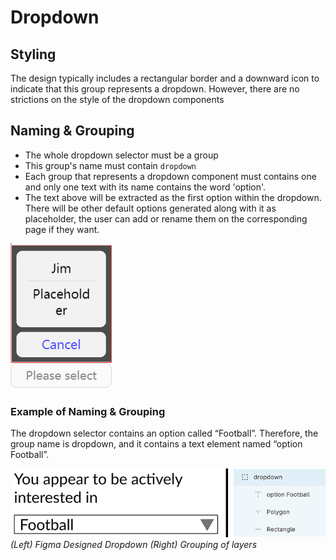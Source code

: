 # Dropdown 

## Styling
The design typically includes a rectangular border and a downward icon to indicate that this group represents a dropdown. However, there are no strictions on the style of the dropdown components

## Naming & Grouping
* The whole dropdown selector must be a group
* This group's name must contain `dropdown`
* Each group that represents a dropdown component must contains one and only one text with its name contains the word 'option'. 
* The text above will be extracted as the first option within the dropdown. There will be other default options generated along with it as placeholder, the user can add or rename them on the corresponding page if they want. 

![image showing dropdown_placeholder](https://github.com/ImagineThisNHS/ImagineThisNHS.github.io/blob/master/guidelines/assets/dropdown/dropdown.png?raw=true)

### Example of Naming & Grouping
The dropdown selector contains an option called “Football”. Therefore, the group name is dropdown, and it contains a text element named “option Football”.

![image showing dropdown ui and grouping in figma](https://github.com/ImagineThisNHS/ImagineThisNHS.github.io/blob/master/guidelines/assets/dropdown/downdown%20fig%20combined.png?raw=true)
_(Left) Figma Designed Dropdown (Right) Grouping of layers_

